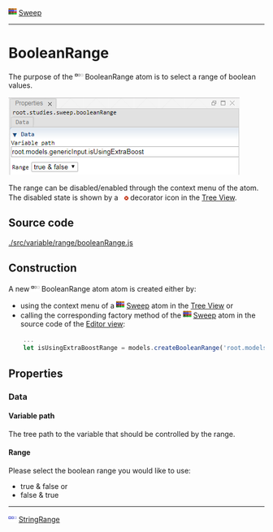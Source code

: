 ![](../../../../icons/sweep.png) [Sweep](../../study/sweep/sweep.md)

----

# BooleanRange
	
The purpose of the ![](../../../../icons/booleanRange.png) BooleanRange atom is to select a range of boolean values.
		
![](../../../images/booleanRange.png)

The range can be disabled/enabled through the context menu of the atom. The disabled state is shown by a ![](../../../../icons/disabled.png) decorator icon in the [Tree View](../../../views/treeView.md).
		
## Source code

[./src/variable/range/booleanRange.js](../../../../src/variable/range/booleanRange.js)

## Construction
		
A new ![](../../../../icons/booleanRange.png) BooleanRange atom atom is created either by: 

* using the context menu of a ![](../../../../icons/sweep.png) [Sweep](../../study/sweep/sweep.md) atom in the [Tree View](../../../views/treeView.md) or
* calling the corresponding factory method of the ![](../../../../icons/sweep.png) [Sweep](../../study/sweep/sweep.md) atom in the source code of the [Editor view](../../../views/editorView.md):

```javascript
    ...
    let isUsingExtraBoostRange = models.createBooleanRange('root.models.genericInput.isUsingExtraBoost', [true, false]);	     
```						
		
## Properties

### Data

#### Variable path

The tree path to the variable that should be controlled by the range.

#### Range

Please select the boolean range you would like to use:
* true & false or 
* false & true

----

![](../../../../icons/stringRange.png) [StringRange](./stringRange.md) 


